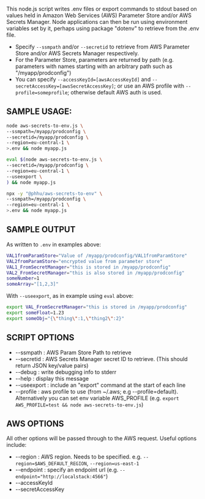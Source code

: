This node.js script writes .env files or export commands to stdout based on values held in Amazon Web Services (AWS) Parameter Store and/or AWS Secrets Manager. Node applications can then be run using environment variables set by it, perhaps using package "dotenv" to retrieve from the .env file.

* Specify `--ssmpath` and/or `--secretid` to retrieve from AWS Parameter Store and/or AWS Secrets Manager respectively.
* For the Parameter Store, parameters are returned by path (e.g. parameters with names starting with an arbitrary path such as "/myapp/prodconfig")
* You can specify `--accessKeyId=[awsAccessKeyId]` and `--secretAccessKey=[awsSecretAccessKey]`; or use an AWS profile with `--profile=someprofile`; otherwise default AWS auth is used.

## SAMPLE USAGE: 

```sh
node aws-secrets-to-env.js \
--ssmpath=/myapp/prodconfig \
--secretid=/myapp/prodconfig \
--region=eu-central-1 \
>.env && node myapp.js

eval $(node aws-secrets-to-env.js \
--secretid=/myapp/prodconfig \
--region=eu-central-1 \
--useexport \
) && node myapp.js

npx -y "@phhu/aws-secrets-to-env" \
--ssmpath=/myapp/prodconfig \
--region=eu-central-1 \
>.env && node myapp.js
```

## SAMPLE OUTPUT

As written to `.env` in examples above:
```sh
VAL1fromParamStore="Value of /myapp/prodconfig/VAL1fromParamStore"
VAL2fromParamStore="encrypted value from parameter store"
VAL1_FromSecretManager="this is stored in /myapp/prodconfig"
VAL2_FromSecretManager="this is also stored in /myapp/prodconfig"
someNumber=1
someArray="[1,2,3]"
```

With `--useexport`, as in example using `eval` above:
```sh
export VAL_FromSecretManager="this is stored in /myapp/prodconfig"
export someFloat=1.23
export someObj="{\"thing\":1,\"thing2\":2}"
```

## SCRIPT OPTIONS

  * --ssmpath : AWS Param Store Path to retrieve
  * --secretid : AWS Secrets Manager secret ID to retrieve. (This should return JSON key/value pairs)
  * --debug : write debugging info to stderr
  * --help : display this message
  * --useexport : include an "export" command at the start of each line
  * --profile : aws profile to use (from ~/.aws; e.g --profile=default). Alternatively you can set env variable AWS_PROFILE (e.g. `export AWS_PROFILE=test && node aws-secrets-to-env.js`)

## AWS OPTIONS

All other options will be passed through to the AWS request. Useful options include:

  * --region : AWS region. Needs to be specified. e.g. `--region=$AWS_DEFAULT_REGION`, `--region=us-east-1`
  *  --endpoint : specify an endpoint url (e.g. `--endpoint="http://localstack:4566"`)
  * --accessKeyId
  * --secretAccessKey

